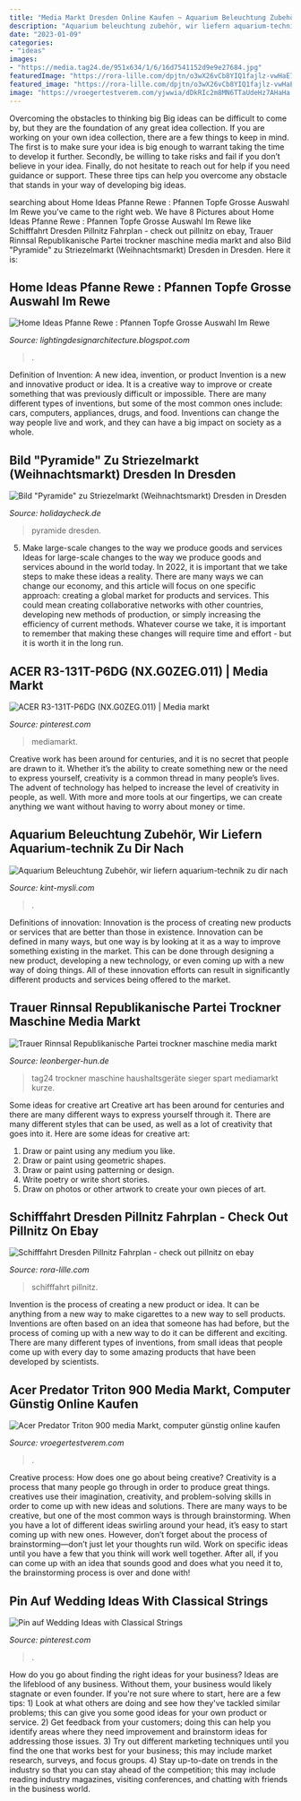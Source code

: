 ```yaml
---
title: "Media Markt Dresden Online Kaufen ~ Aquarium Beleuchtung Zubehör, Wir Liefern Aquarium-technik Zu Dir Nach"
description: "Aquarium beleuchtung zubehör, wir liefern aquarium-technik zu dir nach"
date: "2023-01-09"
categories:
- "ideas"
images:
- "https://media.tag24.de/951x634/1/6/16d7541152d9e9e27684.jpg"
featuredImage: "https://rora-lille.com/dpjtn/o3wX26vCb8YIQ1fajlz-vwHaE7.jpg"
featured_image: "https://rora-lille.com/dpjtn/o3wX26vCb8YIQ1fajlz-vwHaE7.jpg"
image: "https://vroegertestverem.com/yjwwia/dDkRIc2m8MN6TTaUdeHz7AHaHa.jpg"
---
```



Overcoming the obstacles to thinking big
Big ideas can be difficult to come by, but they are the foundation of any great idea collection. If you are working on your own idea collection, there are a few things to keep in mind. The first is to make sure your idea is big enough to warrant taking the time to develop it further. Secondly, be willing to take risks and fail if you don’t believe in your idea. Finally, do not hesitate to reach out for help if you need guidance or support. These three tips can help you overcome any obstacle that stands in your way of developing big ideas.

	

		
searching about Home Ideas Pfanne Rewe : Pfannen Topfe Grosse Auswahl Im Rewe you've came to the right web. We have 8 Pictures about Home Ideas Pfanne Rewe : Pfannen Topfe Grosse Auswahl Im Rewe like Schifffahrt Dresden Pillnitz Fahrplan - check out pillnitz on ebay, Trauer Rinnsal Republikanische Partei trockner maschine media markt and also Bild &quot;Pyramide&quot; zu Striezelmarkt (Weihnachtsmarkt) Dresden in Dresden. Here it is:
		
    
## Home Ideas Pfanne Rewe : Pfannen Topfe Grosse Auswahl Im Rewe

<img loading=lazy src="https://a.rewe-static.de/rewe-kash-00160/32TYE4NJ/BALLARINIBratpfanne&quot;Bologna&quot;%2Cca.32cm_8a87e71a-484e-4ec4-8e0c-3b597e43d972_mp.jpg" onerror="this.onerror=null;this.src='https://tse2.mm.bing.net/th?id=OIP.TdS9bCqYmgAmsDWb9ZYw9wHaHa&amp;pid=15.1';" alt="Home Ideas Pfanne Rewe : Pfannen Topfe Grosse Auswahl Im Rewe">

_Source: lightingdesignarchitecture.blogspot.com_

>. 

	

Definition of Invention: A new idea, invention, or product
Invention is a new and innovative product or idea. It is a creative way to improve or create something that was previously difficult or impossible. There are many different types of inventions, but some of the most common ones include: cars, computers, appliances, drugs, and food. Inventions can change the way people live and work, and they can have a big impact on society as a whole.

    
## Bild &quot;Pyramide&quot; Zu Striezelmarkt (Weihnachtsmarkt) Dresden In Dresden

<img loading=lazy src="https://media.holidaycheck.com/data/urlaubsbilder/images/41/1157888227.jpg" onerror="this.onerror=null;this.src='https://tse3.mm.bing.net/th?id=OIP.iwls7us-YPuo4kwv6it0-QHaLJ&amp;pid=15.1';" alt="Bild &quot;Pyramide&quot; zu Striezelmarkt (Weihnachtsmarkt) Dresden in Dresden">

_Source: holidaycheck.de_

>pyramide dresden. 

	

5) Make large-scale changes to the way we produce goods and services
Ideas for large-scale changes to the way we produce goods and services abound in the world today. In 2022, it is important that we take steps to make these ideas a reality. There are many ways we can change our economy, and this article will focus on one specific approach: creating a global market for products and services. This could mean creating collaborative networks with other countries, developing new methods of production, or simply increasing the efficiency of current methods. Whatever course we take, it is important to remember that making these changes will require time and effort - but it is worth it in the long run.

    
## ACER R3-131T-P6DG (NX.G0ZEG.011) | Media Markt

<img loading=lazy src="https://i.pinimg.com/originals/6c/ed/8a/6ced8ae73e253d7afec142829ae657f0.png" onerror="this.onerror=null;this.src='https://tse3.mm.bing.net/th?id=OIP.KNsw1t3YPvhuF_7NiAEJRgAAAA&amp;pid=15.1';" alt="ACER R3-131T-P6DG (NX.G0ZEG.011) | Media markt">

_Source: pinterest.com_

>mediamarkt. 

	

Creative work has been around for centuries, and it is no secret that people are drawn to it. Whether it’s the ability to create something new or the need to express yourself, creativity is a common thread in many people’s lives. The advent of technology has helped to increase the level of creativity in people, as well. With more and more tools at our fingertips, we can create anything we want without having to worry about money or time.

    
## Aquarium Beleuchtung Zubehör, Wir Liefern Aquarium-technik Zu Dir Nach

<img loading=lazy src="https://kint-mysli.com/ffvpjv/b91GsvZRqD0-79tHoNg2BgHaJ4.jpg" onerror="this.onerror=null;this.src='https://tse3.mm.bing.net/th?id=OIP.ndPxkfKs_3TDOadmB80CLgAAAA&amp;pid=15.1';" alt="Aquarium Beleuchtung Zubehör, wir liefern aquarium-technik zu dir nach">

_Source: kint-mysli.com_

>. 

	

Definitions of innovation:
Innovation is the process of creating new products or services that are better than those in existence. Innovation can be defined in many ways, but one way is by looking at it as a way to improve something existing in the market. This can be done through designing a new product, developing a new technology, or even coming up with a new way of doing things. All of these innovation efforts can result in significantly different products and services being offered to the market.

    
## Trauer Rinnsal Republikanische Partei Trockner Maschine Media Markt

<img loading=lazy src="https://media.tag24.de/951x634/1/6/16d7541152d9e9e27684.jpg" onerror="this.onerror=null;this.src='https://tse3.mm.bing.net/th?id=OIP.WNS4jM1l-6nQCSdecYP_6QHaE8&amp;pid=15.1';" alt="Trauer Rinnsal Republikanische Partei trockner maschine media markt">

_Source: leonberger-hun.de_

>tag24 trockner maschine haushaltsgeräte sieger spart mediamarkt kurze. 

	

Some ideas for creative art
Creative art has been around for centuries and there are many different ways to express yourself through it. There are many different styles that can be used, as well as a lot of creativity that goes into it. Here are some ideas for creative art:
1) Draw or paint using any medium you like.
2) Draw or paint using geometric shapes.
3) Draw or paint using patterning or design.
4) Write poetry or write short stories.
5) Draw on photos or other artwork to create your own pieces of art.

    
## Schifffahrt Dresden Pillnitz Fahrplan - Check Out Pillnitz On Ebay

<img loading=lazy src="https://rora-lille.com/dpjtn/o3wX26vCb8YIQ1fajlz-vwHaE7.jpg" onerror="this.onerror=null;this.src='https://tse1.mm.bing.net/th?id=OIP.BAPjk9v0ctBokAe2gUmjdAAAAA&amp;pid=15.1';" alt="Schifffahrt Dresden Pillnitz Fahrplan - check out pillnitz on ebay">

_Source: rora-lille.com_

>schifffahrt pillnitz. 

	

Invention is the process of creating a new product or idea. It can be anything from a new way to make cigarettes to a new way to sell products. Inventions are often based on an idea that someone has had before, but the process of coming up with a new way to do it can be different and exciting. There are many different types of inventions, from small ideas that people come up with every day to some amazing products that have been developed by scientists.

    
## Acer Predator Triton 900 Media Markt, Computer Günstig Online Kaufen

<img loading=lazy src="https://vroegertestverem.com/yjwwia/dDkRIc2m8MN6TTaUdeHz7AHaHa.jpg" onerror="this.onerror=null;this.src='https://tse3.mm.bing.net/th?id=OIP.4yqgZK0g3Jis-iwvF3Yy8QAAAA&amp;pid=15.1';" alt="Acer Predator Triton 900 media Markt, computer günstig online kaufen">

_Source: vroegertestverem.com_

>. 

	

Creative process: How does one go about being creative?
Creativity is a process that many people go through in order to produce great things. creatives use their imagination, creativity, and problem-solving skills in order to come up with new ideas and solutions. There are many ways to be creative, but one of the most common ways is through brainstorming. When you have a lot of different ideas swirling around your head, it’s easy to start coming up with new ones. However, don’t forget about the process of brainstorming—don’t just let your thoughts run wild. Work on specific ideas until you have a few that you think will work well together. After all, if you can come up with an idea that sounds good and does what you need it to, the brainstorming process is over and done with!

    
## Pin Auf Wedding Ideas With Classical Strings

<img loading=lazy src="https://i.pinimg.com/originals/86/51/64/8651649cc4e89dc8142943b1606be040.jpg" onerror="this.onerror=null;this.src='https://tse1.mm.bing.net/th?id=OIP.azlzYEISfudNjp5rmW0fHwHaD-&amp;pid=15.1';" alt="Pin auf Wedding Ideas with Classical Strings">

_Source: pinterest.com_

>. 

	

How do you go about finding the right ideas for your business?
Ideas are the lifeblood of any business. Without them, your business would likely stagnate or even founder. If you're not sure where to start, here are a few tips: 1) Look at what others are doing and see how they've tackled similar problems; this can give you some good ideas for your own product or service. 2) Get feedback from your customers; doing this can help you identify areas where they need improvement and brainstorm ideas for addressing those issues. 3) Try out different marketing techniques until you find the one that works best for your business; this may include market research, surveys, and focus groups. 4) Stay up-to-date on trends in the industry so that you can stay ahead of the competition; this may include reading industry magazines, visiting conferences, and chatting with friends in the business world.

